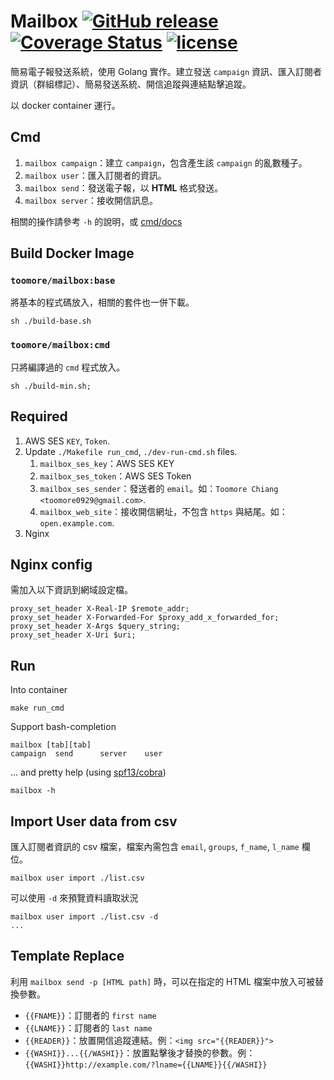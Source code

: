 Mailbox  [![GitHub release](https://img.shields.io/github/release/toomore/mailbox.svg)](https://github.com/toomore/mailbox/releases) [![Coverage Status](https://coveralls.io/repos/github/toomore/mailbox/badge.svg)](https://coveralls.io/github/toomore/mailbox) [![license](https://img.shields.io/github/license/toomore/mailbox.svg)](https://github.com/toomore/mailbox/blob/master/LICENSE)
=====================
簡易電子報發送系統，使用 Golang 實作。建立發送 `campaign` 資訊、匯入訂閱者資訊（群組標記）、簡易發送系統、開信追蹤與連結點擊追蹤。

以 docker container 運行。

Cmd
----
1. `mailbox campaign`：建立 `campaign`，包含產生該 `campaign` 的亂數種子。
2. `mailbox user`：匯入訂閱者的資訊。
3. `mailbox send`：發送電子報，以 **HTML** 格式發送。
4. `mailbox server`：接收開信訊息。

相關的操作請參考 `-h` 的說明，或 [cmd/docs](cmd/docs/mailbox.md)

Build Docker Image
-------------------
### `toomore/mailbox:base`
將基本的程式碼放入，相關的套件也一併下載。

    sh ./build-base.sh

### `toomore/mailbox:cmd`
只將編譯過的 `cmd` 程式放入。

    sh ./build-min.sh;

Required
---------
1. AWS SES `KEY`, `Token`.
2. Update `./Makefile run_cmd`, `./dev-run-cmd.sh` files.
    1. `mailbox_ses_key`：AWS SES KEY
    2. `mailbox_ses_token`：AWS SES Token
    3. `mailbox_ses_sender`：發送者的 `email`。如：`Toomore Chiang <toomore0929@gmail.com>`.
    4. `mailbox_web_site`：接收開信網址，不包含 `https` 與結尾。如：`open.example.com`.
3. Nginx

Nginx config
-------------
需加入以下資訊到網域設定檔。

    proxy_set_header X-Real-IP $remote_addr;
    proxy_set_header X-Forwarded-For $proxy_add_x_forwarded_for;
    proxy_set_header X-Args $query_string;
    proxy_set_header X-Uri $uri;

Run
----
Into container

    make run_cmd

Support bash-completion

    mailbox [tab][tab]
    campaign  send      server    user

... and pretty help (using [spf13/cobra](https://github.com/spf13/cobra))

    mailbox -h

Import User data from csv
--------------------------
匯入訂閱者資訊的 csv 檔案，檔案內需包含 `email`, `groups`, `f_name`, `l_name` 欄位。

    mailbox user import ./list.csv

可以使用 `-d` 來預覽資料讀取狀況

    mailbox user import ./list.csv -d
    ...

Template Replace
-----------------
利用 `mailbox send -p [HTML path]` 時，可以在指定的 HTML 檔案中放入可被替換參數。

- `{{FNAME}}`：訂閱者的 `first name`
- `{{LNAME}}`：訂閱者的 `last name`
- `{{READER}}`：放置開信追蹤連結。例：`<img src="{{READER}}">`
- `{{WASHI}}...{{/WASHI}}`：放置點擊後才替換的參數。例：`{{WASHI}}http://example.com/?lname={{LNAME}}{{/WASHI}}`
